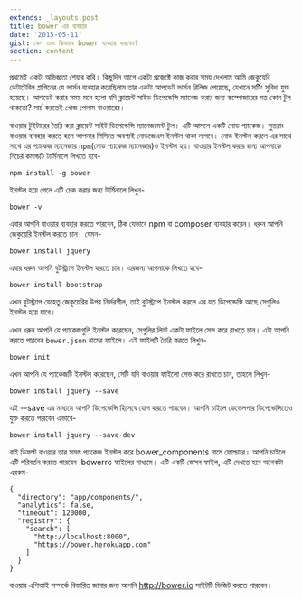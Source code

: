 ```yaml
---
extends: _layouts.post
title: bower এর ব্যবহার
date: '2015-05-11'
gist: কেন এবং কিভাবে bower ব্যবহার করবেন?
section: content
---
```


প্রথমেই একটা অভিজ্ঞতা শেয়ার করি। কিছুদিন আগে একটা প্রজেক্টে কাজ করার সময় দেখলাম আমি জেকুয়েরি ডেটাটেবিল প্লাগিনের যে ভার্সন ব্যবহার করেছিলাম তার একটা আপডেট ভার্সন রিলিজ পেয়েছে, যেখানে সর্টিং সুবিধা যুক্ত হয়েছে। আপডেট করার সময় মনে হলো যদি ক্লায়েন্ট সাইড ডিপেন্ডেন্সি ম্যানেজ করার জন্য কম্পোজারের মত কোন টুল থাকতো? সার্চ করতেই খোজ পেলাম বাওয়ারের।

বাওয়ার টুইটারের তৈরি করা ক্লায়েন্ট সাইট ডিপেন্ডেন্সি ম্যানেজমেন্ট টুল। এটি আসলে একটি নোড প্যাকেজ। সুতরাং বাওয়ার ব্যবহার করতে হলে আপনার পিসিতে অবশ্যই নোডজেএস ইনস্টল থাকা লাগবে। নোড ইনস্টল করলে এর সাথে সাথে এর প্যাকেজ ম্যানেজার `npm`(নোড প্যাকেজ ম্যানেজার)ও ইনস্টল হয়। বাওয়ার ইনস্টল করার জন্য আপনাকে নিচের কমান্ডটি টার্মিনালে লিখতে হবে-

```
npm install -g bower
```

ইনস্টল হয়ে গেলে এটি চেক করার জন্য টার্মিনালে লিখুন-

```
bower -v
```

এবার আপনি বাওয়ার ব্যবহার করতে পারবেন, ঠিক যেভাবে npm বা composer ব্যবহার করেন। ধরুন আপনি জেকুয়েরি ইনস্টল করতে চান। যেমন-

```
bower install jquery
```

এবার ধরুন আপনি বুটস্ট্র্যাপ ইনস্টল করতে চান। এরজন্য আপনাকে লিখতে হবে-

```
bower install bootstrap
```

এখন বুটস্ট্র্যাপ যেহেতু জেকুয়েরির উপর নির্ভরশীল, তাই বুটস্ট্র্যাপ ইনস্টল করলে এর যত ডিপেন্ডেন্সি আছে সেগুলিও ইনস্টল হয়ে যাবে।

এখন ধরুন আপনি যে প্যাকেজগুলি ইনস্টল করেছেন, সেগুলির লিস্ট একটা ফাইলে সেভ করে রাখতে চান। এটা আপনি করতে পারবেন `bower.json` নামের ফাইলে। এই ফাইলটি তৈরি করতে লিখুন-

```
bower init
```

এখন আপনি যে প্যাকেজটি ইনস্টল করেছেন, সেটি যদি বাওয়ার ফাইলো সেভ করে রাখতে চান, তাহলে লিখুন-

```
bower install jquery --save
```

এই --save এর মাধ্যমে আপনি ডিপেন্ডেন্সি হিসেবে যোগ করতে পারবেন। আপনি চাইলে ডেভেলপার ডিপেন্ডেন্সিতেও যুক্ত করতে পারবেন এভাবে-

```
bower install jquery --save-dev
```

বাই ডিফল্ট বাওয়ার তার সমস্ত প্যাকেজ ইনস্টল করে bower_components নামে ফোল্ডারে। আপনি চাইলে এটি পরিবর্তন করতে পারবেন .bowerrc ফাইলের মাধ্যমে। এটি একটি জেসন ফাইল, এটি দেখতে হবে অনেকটা এরকম-

```
{
  "directory": "app/components/",
  "analytics": false,
  "timeout": 120000,
  "registry": {
    "search": [
      "http://localhost:8000",
      "https://bower.herokuapp.com"
    ]
  }
}
```

বাওয়ার এপিআই সম্পর্কে বিস্তারিত জানার জন্য আপনি <http://bower.io> সাইটটি ভিজিট করতে পারবেন।
